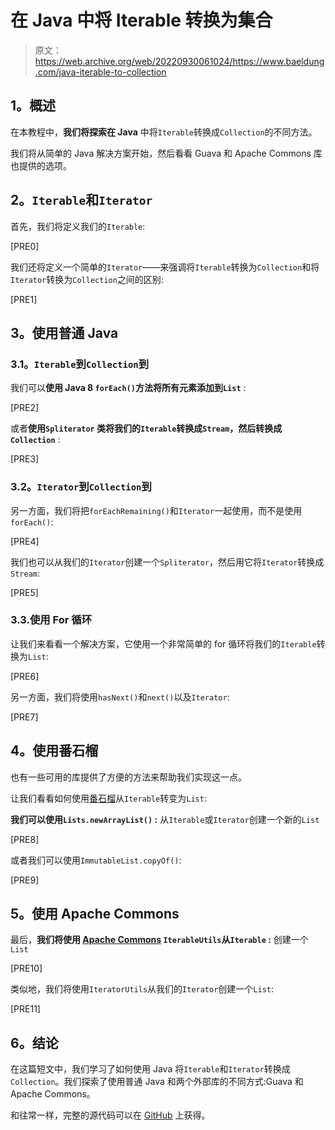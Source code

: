 # 在 Java 中将 Iterable 转换为集合

> 原文：<https://web.archive.org/web/20220930061024/https://www.baeldung.com/java-iterable-to-collection>

## **1。概述**

在本教程中，**我们将探索在 Java** 中将`Iterable`转换成`Collection`的不同方法。

我们将从简单的 Java 解决方案开始，然后看看 Guava 和 Apache Commons 库也提供的选项。

## **2。`Iterable`和`Iterator`**

首先，我们将定义我们的`Iterable`:

[PRE0]

我们还将定义一个简单的`Iterator`——来强调将`Iterable`转换为`Collection`和将`Iterator`转换为`Collection`之间的区别:

[PRE1]

## **3。使用普通 Java**

### **3.1。`Iterable`到`Collection`到**

我们可以**使用 Java 8 `forEach()`方法将所有元素添加到`List`** :

[PRE2]

或者**使用`Spliterator` 类将我们的`Iterable`转换成`Stream`，然后转换成`Collection`** :

[PRE3]

### **3.2。`Iterator`到`Collection`到**

另一方面，我们将把`forEachRemaining()`和`Iterator`一起使用，而不是使用`forEach()`:

[PRE4]

我们也可以从我们的`Iterator`创建一个`Spliterator`，然后用它将`Iterator`转换成`Stream`:

[PRE5]

### 3.3.使用 For 循环

让我们来看看一个解决方案，它使用一个非常简单的 for 循环将我们的`Iterable`转换为`List`:

[PRE6]

另一方面，我们将使用`hasNext()`和`next()`以及`Iterator`:

[PRE7]

## **4。使用番石榴**

也有一些可用的库提供了方便的方法来帮助我们实现这一点。

让我们看看如何使用[番石榴](/web/20221126180429/https://www.baeldung.com/guava-collections)从`Iterable`转变为`List`:

**我们可以使用`Lists.newArrayList()` :** 从`Iterable`或`Iterator`创建一个新的`List`

[PRE8]

或者我们可以使用`ImmutableList.copyOf()`:

[PRE9]

## **5。使用 Apache Commons**

最后，**我们将使用 [Apache Commons](/web/20221126180429/https://www.baeldung.com/java-commons-lang-3) `IterableUtils`从`Iterable` :** 创建一个`List`

[PRE10]

类似地，我们将使用`IteratorUtils`从我们的`Iterator`创建一个`List`:

[PRE11]

## **6。结论**

在这篇短文中，我们学习了如何使用 Java 将`Iterable`和`Iterator`转换成`Collection`。我们探索了使用普通 Java 和两个外部库的不同方式:Guava 和 Apache Commons。

和往常一样，完整的源代码可以在 [GitHub](https://web.archive.org/web/20221126180429/https://github.com/eugenp/tutorials/tree/master/core-java-modules/core-java-collections-conversions) 上获得。